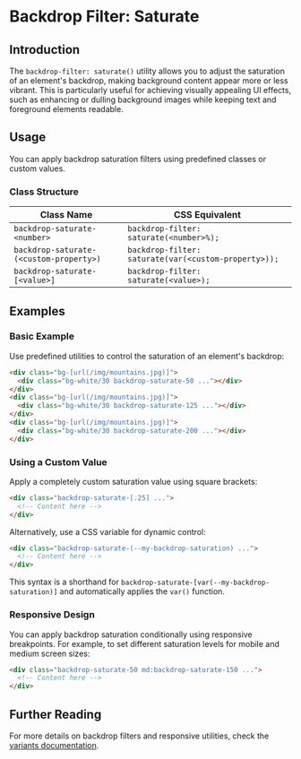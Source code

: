 # Backdrop Filter: Saturate

## Introduction
The `backdrop-filter: saturate()` utility allows you to adjust the saturation of an element's backdrop, making background content appear more or less vibrant. This is particularly useful for achieving visually appealing UI effects, such as enhancing or dulling background images while keeping text and foreground elements readable.

## Usage
You can apply backdrop saturation filters using predefined classes or custom values.

### Class Structure
| Class Name                        | CSS Equivalent                                    |
|-----------------------------------|--------------------------------------------------|
| `backdrop-saturate-<number>`      | `backdrop-filter: saturate(<number>%);`          |
| `backdrop-saturate-(<custom-property>)` | `backdrop-filter: saturate(var(<custom-property>));` |
| `backdrop-saturate-[<value>]`     | `backdrop-filter: saturate(<value>);`            |

## Examples

### Basic Example
Use predefined utilities to control the saturation of an element's backdrop:

```html
<div class="bg-[url(/img/mountains.jpg)]">
  <div class="bg-white/30 backdrop-saturate-50 ..."></div>
</div>
<div class="bg-[url(/img/mountains.jpg)]">
  <div class="bg-white/30 backdrop-saturate-125 ..."></div>
</div>
<div class="bg-[url(/img/mountains.jpg)]">
  <div class="bg-white/30 backdrop-saturate-200 ..."></div>
</div>
```

### Using a Custom Value
Apply a completely custom saturation value using square brackets:

```html
<div class="backdrop-saturate-[.25] ...">
  <!-- Content here -->
</div>
```

Alternatively, use a CSS variable for dynamic control:

```html
<div class="backdrop-saturate-(--my-backdrop-saturation) ...">
  <!-- Content here -->
</div>
```

This syntax is a shorthand for `backdrop-saturate-[var(--my-backdrop-saturation)]` and automatically applies the `var()` function.

### Responsive Design
You can apply backdrop saturation conditionally using responsive breakpoints. For example, to set different saturation levels for mobile and medium screen sizes:

```html
<div class="backdrop-saturate-50 md:backdrop-saturate-150 ...">
  <!-- Content here -->
</div>
```

## Further Reading
For more details on backdrop filters and responsive utilities, check the [variants documentation](#).

